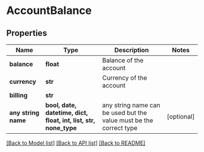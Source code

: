 # AccountBalance


## Properties
Name | Type | Description | Notes
------------ | ------------- | ------------- | -------------
**balance** | **float** | Balance of the account | 
**currency** | **str** | Currency of the account | 
**billing** | **str** |  | 
**any string name** | **bool, date, datetime, dict, float, int, list, str, none_type** | any string name can be used but the value must be the correct type | [optional]

[[Back to Model list]](../../README.md#models) [[Back to API list]](../../README.md#available-methods) [[Back to README]](../../README.md)


